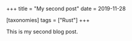 +++
title = "My second post"
date = 2019-11-28

[taxonomies]
tags = ["Rust"]
+++

This is my second blog post.
